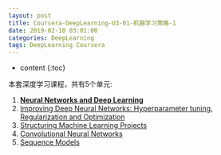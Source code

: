 ```yaml
---
layout: post
title: Coursera-DeepLearning-U3-01-机器学习策略-1
date: 2019-02-18 03:01:00
categories: DeepLearning
tags: DeepLearning Coursera
---
```

* content
{:toc}

本套深度学习课程，共有5个单元:

1. [**Neural Networks and Deep Learning**](https://www.coursera.org/learn/neural-networks-deep-learning/home/welcome)
2. [Improving Deep Neural Networks: Hyperparameter tuning, Regularization and Optimization](https://www.coursera.org/learn/deep-neural-network/home/welcome)
3. [Structuring Machine Learning Projects](https://www.coursera.org/learn/machine-learning-projects/home/welcome)
4. [Convolutional Neural Networks](https://www.coursera.org/learn/convolutional-neural-networks/home/welcome)
5. [Sequence Models](https://www.coursera.org/learn/nlp-sequence-models/home/welcome)




